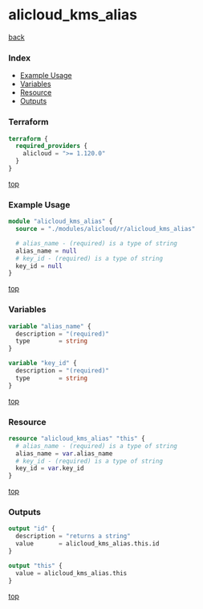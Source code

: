 # alicloud_kms_alias

[back](../alicloud.md)

### Index

- [Example Usage](#example-usage)
- [Variables](#variables)
- [Resource](#resource)
- [Outputs](#outputs)

### Terraform

```terraform
terraform {
  required_providers {
    alicloud = ">= 1.120.0"
  }
}
```

[top](#index)

### Example Usage

```terraform
module "alicloud_kms_alias" {
  source = "./modules/alicloud/r/alicloud_kms_alias"

  # alias_name - (required) is a type of string
  alias_name = null
  # key_id - (required) is a type of string
  key_id = null
}
```

[top](#index)

### Variables

```terraform
variable "alias_name" {
  description = "(required)"
  type        = string
}

variable "key_id" {
  description = "(required)"
  type        = string
}
```

[top](#index)

### Resource

```terraform
resource "alicloud_kms_alias" "this" {
  # alias_name - (required) is a type of string
  alias_name = var.alias_name
  # key_id - (required) is a type of string
  key_id = var.key_id
}
```

[top](#index)

### Outputs

```terraform
output "id" {
  description = "returns a string"
  value       = alicloud_kms_alias.this.id
}

output "this" {
  value = alicloud_kms_alias.this
}
```

[top](#index)